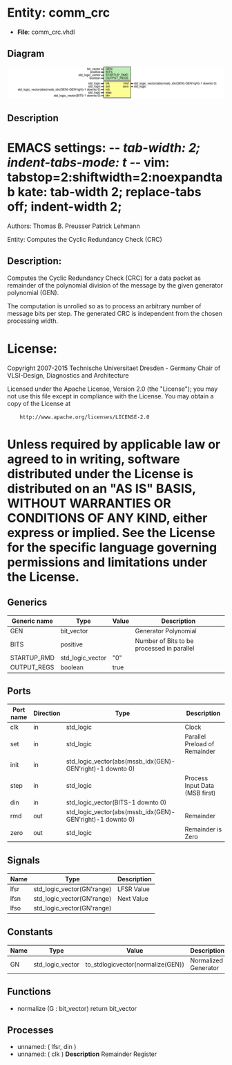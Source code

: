 # Entity: comm_crc

- **File**: comm_crc.vhdl
## Diagram

![Diagram](comm_crc.svg "Diagram")
## Description

 EMACS settings: -*-  tab-width: 2; indent-tabs-mode: t -*-
 vim: tabstop=2:shiftwidth=2:noexpandtab
 kate: tab-width 2; replace-tabs off; indent-width 2;
 =============================================================================
 Authors:					Thomas B. Preusser
									Patrick Lehmann

 Entity:					Computes the Cyclic Redundancy Check (CRC)

 Description:
 -------------------------------------
 Computes the Cyclic Redundancy Check (CRC) for a data packet as remainder
 of the polynomial division of the message by the given generator
 polynomial (GEN).

 The computation is unrolled so as to process an arbitrary number of
 message bits per step. The generated CRC is independent from the chosen
 processing width.

 License:
 =============================================================================
 Copyright 2007-2015 Technische Universitaet Dresden - Germany
										 Chair of VLSI-Design, Diagnostics and Architecture

 Licensed under the Apache License, Version 2.0 (the "License");
 you may not use this file except in compliance with the License.
 You may obtain a copy of the License at

		http://www.apache.org/licenses/LICENSE-2.0

 Unless required by applicable law or agreed to in writing, software
 distributed under the License is distributed on an "AS IS" BASIS,
 WITHOUT WARRANTIES OR CONDITIONS OF ANY KIND, either express or implied.
 See the License for the specific language governing permissions and
 limitations under the License.
 =============================================================================
## Generics

| Generic name | Type             | Value | Description                                 |
| ------------ | ---------------- | ----- | ------------------------------------------- |
| GEN          | bit_vector       |       |  Generator Polynomial                       |
| BITS         | positive         |       |  Number of Bits to be processed in parallel |
| STARTUP_RMD  | std_logic_vector | "0"   |                                             |
| OUTPUT_REGS  | boolean          | true  |                                             |
## Ports

| Port name | Direction | Type                                                      | Description                     |
| --------- | --------- | --------------------------------------------------------- | ------------------------------- |
| clk       | in        | std_logic                                                 |  Clock                          |
| set       | in        | std_logic                                                 |  Parallel Preload of Remainder  |
| init      | in        | std_logic_vector(abs(mssb_idx(GEN)-GEN'right)-1 downto 0) |                                 |
| step      | in        | std_logic                                                 |  Process Input Data (MSB first) |
| din       | in        | std_logic_vector(BITS-1 downto 0)                         |                                 |
| rmd       | out       | std_logic_vector(abs(mssb_idx(GEN)-GEN'right)-1 downto 0) |  Remainder                      |
| zero      | out       | std_logic                                                 |  Remainder is Zero              |
## Signals

| Name | Type                       | Description  |
| ---- | -------------------------- | ------------ |
| lfsr | std_logic_vector(GN'range) |  LFSR Value  |
| lfsn | std_logic_vector(GN'range) |  Next Value  |
| lfso | std_logic_vector(GN'range) |              |
## Constants

| Name | Type             | Value                              | Description            |
| ---- | ---------------- | ---------------------------------- | ---------------------- |
| GN   | std_logic_vector |  to_stdlogicvector(normalize(GEN)) |  Normalized Generator  |
## Functions
- normalize <font id="function_arguments">(G : bit_vector) </font> <font id="function_return">return bit_vector </font>
## Processes
- unnamed: ( lfsr, din )
- unnamed: ( clk )
**Description**
 Remainder Register 
